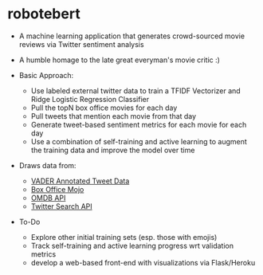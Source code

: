 # robotebert
* A machine learning application that generates crowd-sourced movie reviews via Twitter sentiment analysis 
* A humble homage to the late great everyman's movie critic :)

* Basic Approach:
    + Use labeled external twitter data to train a TFIDF Vectorizer and Ridge Logistic Regression Classifier
    + Pull the topN box office movies for each day
    + Pull tweets that mention each movie from that day
    + Generate tweet-based sentiment metrics for each movie for each day
    + Use a combination of self-training and active learning to augment the training data and improve the model over time

* Draws data from:
    + [VADER Annotated Tweet Data](https://github.com/cjhutto/vaderSentiment)
    + [Box Office Mojo](http://www.boxofficemojo.com/)
    + [OMDB API](http://www.omdbapi.com/)
    + [Twitter Search API](https://dev.twitter.com/rest/public/search)
    
* To-Do
    + Explore other initial training sets (esp. those with emojis)
    + Track self-training and active learning progress wrt validation metrics
    + develop a web-based front-end with visualizations via Flask/Heroku

